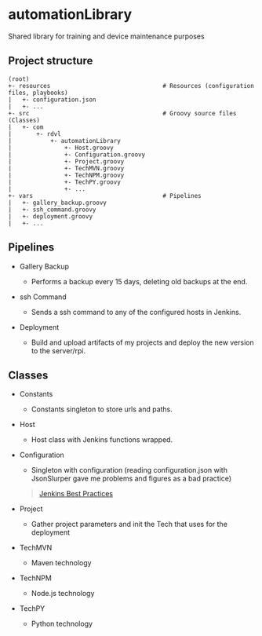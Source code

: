 # automationLibrary
Shared library for training and device maintenance purposes

## Project structure
~~~text
(root)
+- resources                                # Resources (configuration files, playbooks)
|   +- configuration.json
|   +- ...
+- src                                      # Groovy source files (Classes)
|   +- com
|       +- rdvl
|           +- automationLibrary
|               +- Host.groovy
|               +- Configuration.groovy
|               +- Project.groovy
|               +- TechMVN.groovy
|               +- TechNPM.groovy
|               +- TechPY.groovy
|               +- ...
+- vars                                     # Pipelines
|   +- gallery_backup.groovy
|   +- ssh_command.groovy
|   +- deployment.groovy
|   +- ...
~~~

## Pipelines
- Gallery Backup
    - Performs a backup every 15 days, deleting old backups at the end.

- ssh Command
    - Sends a ssh command to any of the configured hosts in Jenkins.

- Deployment
    - Build and upload artifacts of my projects and deploy the new version to the server/rpi.

## Classes
- Constants
    - Constants singleton to store urls and paths.

- Host
    - Host class with Jenkins functions wrapped.

- Configuration
    - Singleton with configuration (reading configuration.json with JsonSlurper gave me problems and figures as a bad practice)
    > [Jenkins Best Practices](https://www.jenkins.io/doc/book/pipeline/pipeline-best-practices/)

- Project
    - Gather project parameters and init the Tech that uses for the deployment

- TechMVN
    - Maven technology

- TechNPM
    - Node.js technology

- TechPY
    - Python technology
